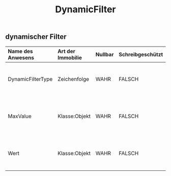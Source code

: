 ﻿---
title: DynamicFilter
second_title: Aspose.Cells Cloud Documen
type: docs
url: /de/specification/model/dynamicfilter/
description: "Aspose.Cells Cloud-Modellspezifikation: DynamicFilter. Bearbeiten Sie mühelos Excel und andere Tabellenkalkulationsdokumente mit Funktionen wie Öffnen, Generieren, Bearbeiten, Teilen, Zusammenführen, Vergleichen und Konvertieren"
weight: 50
---
## **dynamischer Filter**

 

| Name des Anwesens| Art der Immobilie| Nullbar| Schreibgeschützt| Standardwert| Beschreibung|
|:- |:- |:- |:- |:- |:- |
| DynamicFilterType| Zeichenfolge| WAHR| FALSCH|| Ruft den dynamischen Filtertyp ab und legt ihn fest.|
| MaxValue| Klasse:Objekt| WAHR| FALSCH||Ruft den Maximalwert des dynamischen Filters ab und legt ihn fest.|
| Wert| Klasse:Objekt| WAHR| FALSCH|| Ruft den dynamischen Filterwert ab und legt ihn fest.|

